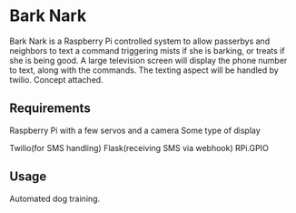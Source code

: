 # Bark Nark

Bark Nark is a Raspberry Pi controlled system to allow passerbys and neighbors to text a command triggering mists if she is barking, or treats if she is being good. 
A large television screen will display the phone number to text, along with the commands. The texting aspect will be handled by twilio. Concept attached.

## Requirements
Raspberry Pi with a few servos and a camera
Some type of display

Twilio(for SMS handling)
Flask(receiving SMS via webhook)
RPi.GPIO


## Usage
Automated dog training.
